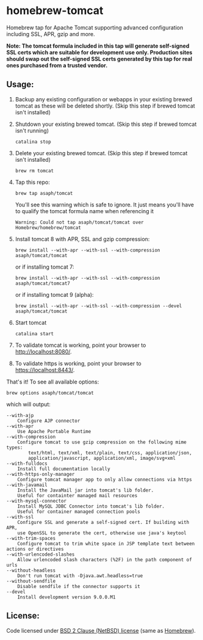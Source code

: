 homebrew-tomcat
===============

Homebrew tap for Apache Tomcat supporting advanced configuration including SSL, APR, gzip and more.

**Note: The tomcat formula included in this tap will generate self-signed SSL certs which are suitable for development use only.
Production sites should swap out the self-signed SSL certs generated by this tap for real ones purchased from a trusted vendor.**

Usage:
-

1. Backup any existing configuration or webapps in your existing brewed tomcat as these will be deleted shortly. (Skip this step if brewed tomcat isn't installed)
2. Shutdown your existing brewed tomcat. (Skip this step if brewed tomcat isn't running) 

    `catalina stop`

3. Delete your existing brewed tomcat. (Skip this step if brewed tomcat isn't installed)

    `brew rm tomcat`

4. Tap this repo:

    `brew tap asaph/tomcat`

    You'll see this warning which is safe to ignore. It just means you'll have to qualify the tomcat formula name when referencing it

    `Warning: Could not tap asaph/tomcat/tomcat over Homebrew/homebrew/tomcat`

5. Install tomcat 8 with APR, SSL and gzip compression:

    `brew install --with-apr --with-ssl --with-compression asaph/tomcat/tomcat`

    or if installing tomcat 7:

    `brew install --with-apr --with-ssl --with-compression asaph/tomcat/tomcat7`

    or if installing tomcat 9 (alpha):

    `brew install --with-apr --with-ssl --with-compression --devel asaph/tomcat/tomcat`

6. Start tomcat

    `catalina start`

7. To validate tomcat is working, point your browser to [http://localhost:8080/](http://localhost:8080/).

8. To validate https is working, point your browser to [https://localhost:8443/](https://localhost:8443/).

That's it! To see all available options:

    brew options asaph/tomcat/tomcat

which will output:

    --with-ajp
    	Configure AJP connector
    --with-apr
    	Use Apache Portable Runtime
    --with-compression
    	Configure tomcat to use gzip compression on the following mime types:
    		text/html, text/xml, text/plain, text/css, application/json,
    		application/javascript, application/xml, image/svg+xml
    --with-fulldocs
    	Install full documentation locally
    --with-https-only-manager
    	Configure tomcat manager app to only allow connections via https
    --with-javamail
    	Install the JavaMail jar into tomcat's lib folder.
    	Useful for containter managed mail resources
    --with-mysql-connector
    	Install MySQL JDBC Connector into tomcat's lib folder.
    	Useful for container managed connection pools
    --with-ssl
    	Configure SSL and generate a self-signed cert. If building with APR,
    	use OpenSSL to generate the cert, otherwise use java's keytool
    --with-trim-spaces
    	Configure tomcat to trim white space in JSP template text between actions or directives
    --with-urlencoded-slashes
    	Allow urlencoded slash characters (%2F) in the path component of urls
    --without-headless
    	Don't run tomcat with -Djava.awt.headless=true
    --without-sendfile
    	Disable sendfile if the connector supports it
    --devel
    	Install development version 9.0.0.M1

License:
-

Code licensed under [BSD 2 Clause (NetBSD) license](https://github.com/asaph/homebrew-tomcat/blob/master/LICENSE) (same as [Homebrew](https://github.com/Homebrew/homebrew)).

